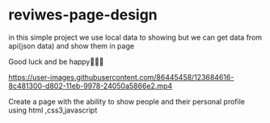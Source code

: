 # reviwes-page-design

in this simple project we use local data to showing but we can get data from api(json data) and show them in page 

Good luck and be happy🙋‍♂️💙


https://user-images.githubusercontent.com/86445458/123684616-8c481300-d802-11eb-9978-24050a5866e2.mp4


Create a page with the ability to show people and their personal profile using html ,css3,javascript
